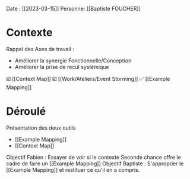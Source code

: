 Date : [[2023-03-15]]
Personne:  [[Baptiste FOUCHER]]

# Contexte

Rappel des Axes de travail :
- Améliorer la synergie Fonctionnelle/Conception
- Améliorer la prise de recul systémique

☑️ [[Context Map]]
☑️ [[Work/Ateliers/Event Storming]]
✅ [[Example Mapping]]

# Déroulé

Présentation des deux outils
- [[Example Mapping]]
- [[Context Map]]

Objectif Fabien : Essayer de voir si le contexte Seconde chance offre le cadre de faire un [[Example Mapping]]
Objectif Baptiste : S'approprier le [[Example Mapping]] et restituer ce qu'il en a compris.